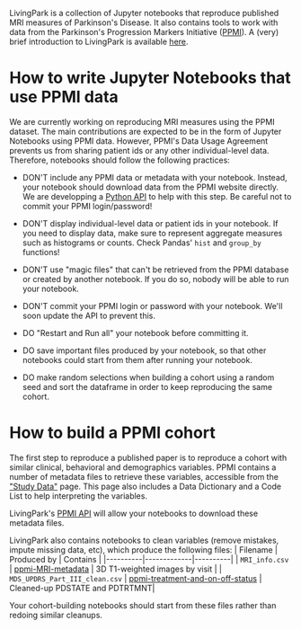 LivingPark is a collection of Jupyter notebooks that reproduce published
MRI measures of Parkinson's Disease. It also contains tools to work with
data from the Parkinson's Progression Markers Initiative
([PPMI](https://www.ppmi-info.org/)). A (very) brief introduction to
LivingPark is available
[here](https://docs.google.com/presentation/d/1PqyRLhB9PoqW2UCnvVX8CuqEW2TfPiECQlMEheeiorg/edit#slide=id.g12ed72e6175_0_106).

# How to write Jupyter Notebooks that use PPMI data

We are currently working on reproducing MRI measures using the PPMI dataset. 
The main contributions are expected to be in the form of Jupyter Notebooks
using PPMI data. However, PPMI's Data Usage Agreement prevents us from sharing
patient ids or any other individual-level data. Therefore, notebooks should 
follow the following practices:


* DON'T include any PPMI data or metadata with your notebook. Instead, your notebook 
should download data from the PPMI website directly. We are developping a [Python
API](https://github.com/LivingPark-MRI/ppmi-scraper) to help with this
step. Be careful not to commit your PPMI login/password!

* DON'T display individual-level data or patient ids in your notebook.
If you need to display data, make sure to represent aggregate measures
such as histograms or counts. Check Pandas' `hist` and `group_by` functions!

* DON'T use "magic files" that can't be retrieved from the PPMI database or 
created by another notebook. If you do so, nobody will be able to run your notebook.

* DON'T commit your PPMI login or password with your notebook. We'll soon update the API 
to prevent this. 

* DO "Restart and Run all" your notebook before committing it.

* DO save important files produced by your notebook, so that other notebooks could start from them 
  after running your notebook.
  
* DO make random selections when building a cohort using a random seed and sort the dataframe in order to keep reproducing the same cohort.

# How to build a PPMI cohort

The first step to reproduce a published paper is to reproduce a cohort with
similar clinical, behavioral and demographics variables. PPMI contains a
number of metadata files to retrieve these variables, accessible from the
["Study Data"](https://ida.loni.usc.edu/pages/access/studyData.jsp) page.
This page also includes a Data Dictionary and a Code List to help interpreting 
the variables. 

LivingPark's [PPMI API](https://github.com/LivingPark-MRI/ppmi-scraper)
will allow your notebooks to download these metadata files.

LivingPark also contains notebooks to clean variables (remove mistakes,
impute missing data, etc), which produce the following files:
| Filename | Produced by | Contains |
|----------|-------------|----------|
| `MRI_info.csv` | [ppmi-MRI-metadata](https://github.com/LivingPark-MRI/ppmi-MRI-metadata) | 3D T1-weighted images by visit |
| `MDS_UPDRS_Part_III_clean.csv` | [ppmi-treatment-and-on-off-status](https://github.com/LivingPark-MRI/ppmi-treatment-and-on-off-status) | Cleaned-up PDSTATE and PDTRTMNT|

Your cohort-building notebooks should start from these files rather than redoing similar cleanups.
